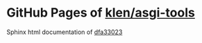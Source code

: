GitHub Pages of [klen/asgi-tools](https://github.com/klen/asgi-tools.git)
===
Sphinx html documentation of [dfa33023](https://github.com/klen/asgi-tools/tree/dfa330231034a0c6258c6230982f62fdd073092c)

